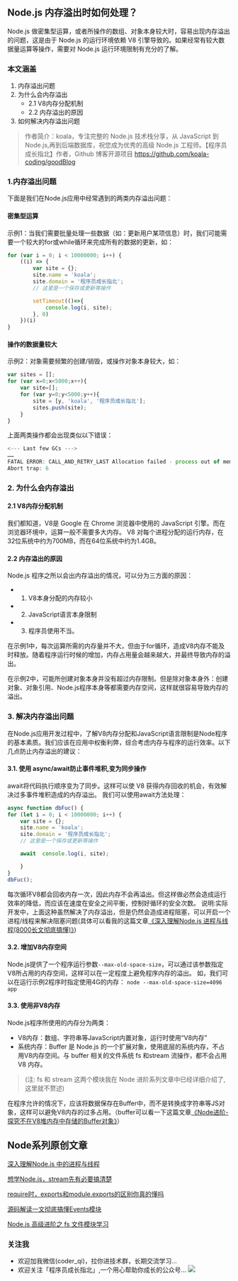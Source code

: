 ## Node.js 内存溢出时如何处理？
Node.js 做密集型运算，或者所操作的数组、对象本身较大时，容易出现内存溢出的问题，这是由于 Node.js 的运行环境依赖 V8 引擎导致的。如果经常有较大数据量运算等操作，需要对 Node.js 运行环境限制有充分的了解。 
### 本文涵盖
1. 内存溢出问题
2. 为什么会内存溢出
    - 2.1 V8内存分配机制
    - 2.2 内存溢出的原因
3. 如何解决内存溢出问题

> 作者简介：koala，专注完整的 Node.js 技术栈分享，从 JavaScript 到 Node.js,再到后端数据库，祝您成为优秀的高级 Node.js 工程师。【程序员成长指北】作者，Github 博客开源项目 https://github.com/koala-coding/goodBlog

### 1.内存溢出问题
下面是我们在Node.js应用中经常遇到的两类内存溢出问题：

#### 密集型运算

示例1：当我们需要批量处理一些数据（如：更新用户某项信息）时，我们可能需要一个较大的for或while循环来完成所有的数据的更新，如：
```javascript
for (var i = 0; i < 10000000; i++) {
    ((i) => {
        var site = {};
        site.name = 'koala';
        site.domain = '程序员成长指北';
        // 这里是一个保存或更新等操作

        setTimeout(()=>{
            console.log(i, site);
        }, 0)
    })(i)
}
```
#### 操作的数据量较大
示例2：对象需要频繁的创建/销毁，或操作对象本身较大，如：

```javascript
var sites = [];
for (var x=0;x<5000;x++){
    var site=[];
    for (var y=0;y<5000;y++){
        site = [y, 'koala', '程序员成长指北'];
        sites.push(site);
    }
}
```


上面两类操作都会出现类似以下错误：
```javascript
<--- Last few GCs --->
……
FATAL ERROR: CALL_AND_RETRY_LAST Allocation failed - process out of memory
Abort trap: 6
```

### 2. 为什么会内存溢出
#### 2.1 V8内存分配机制
我们都知道，V8是 Google 在 Chrome 浏览器中使用的 JavaScript 引擎。而在浏览器环境中，运算一般不需要多大内存。
V8 对每个进程分配的运行内存，在32位系统中约为700MB，而在64位系统中约为1.4GB。


#### 2.2 内存溢出的原因
Node.js 程序之所以会出内存溢出的情况，可以分为三方面的原因：
- 1. V8本身分配的内存较小
- 2. JavaScript语言本身限制
- 3. 程序员使用不当。

在示例1中，每次运算所需的内存量并不大，但由于for循环，造成V8内存不能及时释放。随着程序运行时候的增加，内存占用量会越来越大，并最终导致内存的溢出。

在示例2中，可能所创建对象本身并没有超过内存限制。但是除对象本身外：创建对象、对象引用、Node.js程序本身等都需要内存空间，这样就很容易导致内存的溢出。


### 3. 解决内存溢出问题
在Node.js应用开发过程中，了解V8内存分配和JavaScript语言限制是Node程序的基本素质。我们应该在应用中权衡利弊，综合考虑内存与程序的运行效率。以下几点防止内存溢出的建议：
#### 3.1. 使用 async/await防止事件堆积,变为同步操作 

await将代码执行顺序变为了同步。这样可以使 V8 获得内存回收的机会，有效解决过多事件堆积造成的内存溢出。
我们可以使用await方法处理：

```javascript
async function dbFuc() {
for (let i = 0; i < 10000000; i++) {
    var site = {};
    site.name = 'koala';
    site.domain = '程序员成长指北';
    // 这里是一个保存或更新等操作

    await  console.log(i, site);

    }
}
dbFuc();
```

每次循环V8都会回收内存一次，因此内存不会再溢出。但这样做必然会造成运行效率的降低，而应该在速度在安全之间平衡，控制好循环的安全次数。
说明:实际开发中，上面这种虽然解决了内存溢出，但是仍然会造成进程阻塞，可以开启一个进程/线程来解决阻塞问题(具体可以看我的这篇文章[《深入理解Node.js 进程与线程(8000长文彻底搞懂)》](https://juejin.im/post/5d43017be51d4561f40adcf9))

#### 3.2. 增加V8内存空间

Node.js提供了一个程序运行参数`--max-old-space-size`，可以通过该参数指定V8所占用的内存空间，这样可以在一定程度上避免程序内存的溢出。
如，我们可以在运行示例2程序时指定使用4G的内存：
`node --max-old-space-size=4096 app`


#### 3.3. 使用非V8内存

Node.js程序所使用的内存分为两类：
- V8内存：数组、字符串等JavaScript内置对象，运行时使用“V8内存”
- 系统内存：Buffer 是 Node.js 的一个扩展对象，使用底层的系统内存，不占用V8内存空间。与 buffer 相关的文件系统 fs 和stream 流操作，都不会占用 V8 内存。
> (注: fs 和 stream 这两个模块我在 Node 进阶系列文章中已经详细介绍了, 这里就不赘述)

在程序允许的情况下，应该将数据保存在Buffer中，而不是转换成字符串等JS对象，这样可以避免V8内存的过多占用。（buffer可以看一下这篇文章[《Node进阶-探究不在V8堆内存中存储的Buffer对象》](https://juejin.im/post/5d2db6d9f265da1bcc1975d7)）

## Node系列原创文章

[深入理解Node.js 中的进程与线程
](https://juejin.im/post/5d43017be51d4561f40adcf9)

[想学Node.js，stream先有必要搞清楚
](https://juejin.im/post/5d25ce36f265da1ba84ab97a)

[require时，exports和module.exports的区别你真的懂吗](https://juejin.im/post/5d5639c7e51d453b5c1218b4)

[源码解读一文彻底搞懂Events模块
](https://juejin.im/post/5d69eef7f265da03f12e70a5)

[Node.js 高级进阶之 fs 文件模块学习
](https://juejin.im/post/5d3f1664e51d4561a34618c1)
### 关注我
- 欢迎加我微信(coder_qi)，拉你进技术群，长期交流学习...
- 欢迎关注「程序员成长指北」,一个用心帮助你成长的公众号...
![](https://user-gold-cdn.xitu.io/2019/10/29/16e166ee15647127?w=900&h=500&f=png&s=105652)